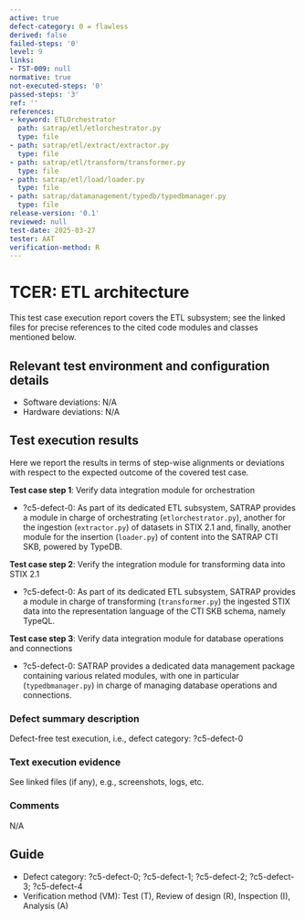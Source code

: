 ```yaml
---
active: true
defect-category: 0 = flawless
derived: false
failed-steps: '0'
level: 9
links:
- TST-009: null
normative: true
not-executed-steps: '0'
passed-steps: '3'
ref: ''
references:
- keyword: ETLOrchestrator
  path: satrap/etl/etlorchestrator.py
  type: file
- path: satrap/etl/extract/extractor.py
  type: file
- path: satrap/etl/transform/transformer.py
  type: file
- path: satrap/etl/load/loader.py
  type: file
- path: satrap/datamanagement/typedb/typedbmanager.py
  type: file 
release-version: '0.1'
reviewed: null
test-date: 2025-03-27
tester: AAT
verification-method: R
---
```


# TCER: ETL architecture

This test case execution report covers the ETL subsystem; see the linked files for precise references to the cited code modules and classes mentioned below.

## Relevant test environment and configuration details

- Software deviations: N/A
- Hardware deviations: N/A

## Test execution results

Here we report the results in terms of step-wise alignments or deviations with respect to the expected outcome of the covered test case.

**Test case step 1**: Verify data integration module for orchestration

- ?c5-defect-0: As part of its dedicated ETL subsystem, SATRAP provides a module in charge of orchestrating (`etlorchestrator.py`), another for the ingestion (`extractor.py`) of datasets in STIX 2.1 and, finally, another module for the insertion (`loader.py`) of content into the SATRAP CTI SKB, powered by TypeDB.

**Test case step 2**: Verify the integration module for transforming data into STIX 2.1

- ?c5-defect-0: As part of its dedicated ETL subsystem, SATRAP provides a module in charge of transforming (`transformer.py`) the ingested STIX data into the representation language of the CTI SKB schema, namely TypeQL.

**Test case step 3**: Verify data integration module for database operations and connections

- ?c5-defect-0: SATRAP provides a dedicated data management package containing various related modules, with one in particular (`typedbmanager.py`) in charge of managing database operations and connections.

### Defect summary description

Defect-free test execution, i.e., defect category: ?c5-defect-0

### Text execution evidence

See linked files (if any), e.g., screenshots, logs, etc.

### Comments

N/A

## Guide

- Defect category: ?c5-defect-0; ?c5-defect-1; ?c5-defect-2; ?c5-defect-3; ?c5-defect-4
- Verification method (VM): Test (T), Review of design (R), Inspection (I), Analysis (A)